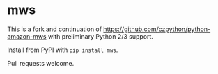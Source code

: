 # mws
This is a fork and continuation of https://github.com/czpython/python-amazon-mws with preliminary Python 2/3 support.

Install from PyPI with `pip install mws`.

Pull requests welcome.
